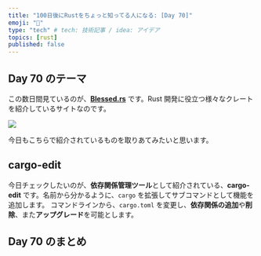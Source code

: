 ```yaml
---
title: "100日後にRustをちょっと知ってる人になる: [Day 70]"
emoji: "🦀"
type: "tech" # tech: 技術記事 / idea: アイデア
topics: [rust]
published: false
---
```

## Day 70 のテーマ

この数日間見ているのが、**[Blessed.rs](https://blessed.rs/crates)** です。Rust 開発に役立つ様々なクレートを紹介しているサイトなのです。

![](https://storage.googleapis.com/zenn-user-upload/0b4e496ba2fb-20221124.png)

今日もこちらで紹介されているものを取りあてみたいと思います。

## cargo-edit

今日チェックしたいのが、**依存関係管理ツール**として紹介されている、**cargo-edit** です。名前から分かるように、`cargo` を拡張してサブコマンドとして機能を追加します。
コマンドラインから、`cargo.toml` を変更し、**依存関係の追加**や**削除**、また**アップグレード**を可能とします。

## Day 70 のまとめ

